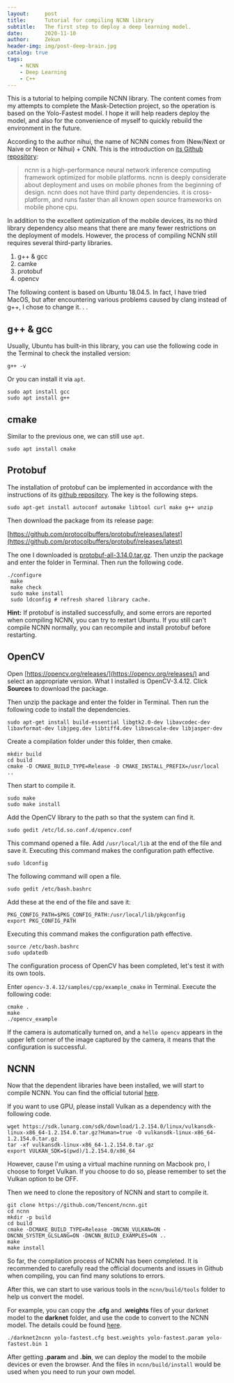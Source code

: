 ```yaml
---
layout:     post
title:      Tutorial for compiling NCNN library
subtitle:   The first step to deploy a deep learning model.
date:       2020-11-10
author:     Zekun
header-img: img/post-deep-brain.jpg
catalog: true
tags:
    - NCNN
    - Deep Learning
    - C++
---
```


This is a tutorial to helping compile NCNN library. The content comes from my attempts to complete the Mask-Detection project, so the operation is based on the Yolo-Fastest model. I hope it will help readers deploy the model, and also for the convenience of myself to quickly rebuild the environment in the future.

According to the author nihui, the name of NCNN comes from (New/Next or Naive or Neon or Nihui) + CNN. This is the introduction on [its Github repository](https://github.com/Tencent/ncnn):

> ncnn is a high-performance neural network inference computing framework optimized for mobile platforms. ncnn is deeply considerate about deployment and uses on mobile phones from the beginning of design. ncnn does not have third party dependencies. it is cross-platform, and runs faster than all known open source frameworks on mobile phone cpu.

In addition to the excellent optimization of the mobile devices, its no third library dependency also means that there are many fewer restrictions on the deployment of models. However, the process of compiling NCNN still requires several third-party libraries.

1. g++ & gcc
2. camke
3. protobuf
4. opencv

The following content is based on Ubuntu 18.04.5. In fact, I have tried MacOS, but after encountering various problems caused by clang instead of g++, I chose to change it. . .

## g++ & gcc

Usually, Ubuntu has built-in this library, you can use the following code in the Terminal to check the installed version:

```
g++ -v
```

Or you can install it via `apt`.

```
sudo apt install gcc
sudo apt install g++
```

## cmake

Similar to the previous one, we can still use `apt`.

```
sudo apt install cmake
```

## Protobuf

The installation of protobuf can be implemented in accordance with the instructions of its [github repository](). The key is the following steps.

```
sudo apt-get install autoconf automake libtool curl make g++ unzip
```

Then download the package from its release page:

[https://github.com/protocolbuffers/protobuf/releases/latest](https://github.com/protocolbuffers/protobuf/releases/latest)

The one I downloaded is [protobuf-all-3.14.0.tar.gz](https://github.com/protocolbuffers/protobuf/releases/download/v3.14.0/protobuf-all-3.14.0.tar.gz). Then unzip the package and enter the folder in Terminal. Then run the following code.

```
./configure
 make
 make check
 sudo make install
 sudo ldconfig # refresh shared library cache.
```

**Hint:** If protobuf is installed successfully, and some errors are reported when compiling NCNN, you can try to restart Ubuntu. If you still can't compile NCNN normally, you can recompile and install protobuf before restarting.

## OpenCV

Open [https://opencv.org/releases/](https://opencv.org/releases/) and select an appropriate version. What I installed is OpenCV-3.4.12. Click **Sources** to download the package.

Then unzip the package and enter the folder in Terminal. Then run the following code to install the dependencies.

```
sudo apt-get install build-essential libgtk2.0-dev libavcodec-dev libavformat-dev libjpeg.dev libtiff4.dev libswscale-dev libjasper-dev
```

Create a compilation folder under this folder, then cmake.

```
mkdir build
cd build
cmake -D CMAKE_BUILD_TYPE=Release -D CMAKE_INSTALL_PREFIX=/usr/local ..
```

Then start to compile it.

```
sudo make
sudo make install
```

Add the OpenCV library to the path so that the system can find it.

```
sudo gedit /etc/ld.so.conf.d/opencv.conf
```

This command opened a file. Add `/usr/local/lib` at the end of the file and save it. Executing this command makes the configuration path effective.

```
sudo ldconfig
```

The following command will open a file.

```
sudo gedit /etc/bash.bashrc
```

Add these at the end of the file and save it:

```
PKG_CONFIG_PATH=$PKG_CONFIG_PATH:/usr/local/lib/pkgconfig  
export PKG_CONFIG_PATH
```

Executing this command makes the configuration path effective.

```
source /etc/bash.bashrc
sudo updatedb
```

The configuration process of OpenCV has been completed, let's test it with its own tools.

Enter `opencv-3.4.12/samples/cpp/example_cmake` in Terminal.
Execute the following code:

```
cmake .
make
./opencv_example
```

If the camera is automatically turned on, and a `hello opencv` appears in the upper left corner of the image captured by the camera, it means that the configuration is successful.

## NCNN

Now that the dependent libraries have been installed, we will start to compile NCNN. You can find the official tutorial [here](https://github.com/Tencent/ncnn/wiki/how-to-build#build-for-linux).

If you want to use GPU, please install Vulkan as a dependency with the following code.

```
wget https://sdk.lunarg.com/sdk/download/1.2.154.0/linux/vulkansdk-linux-x86_64-1.2.154.0.tar.gz?Human=true -O vulkansdk-linux-x86_64-1.2.154.0.tar.gz
tar -xf vulkansdk-linux-x86_64-1.2.154.0.tar.gz
export VULKAN_SDK=$(pwd)/1.2.154.0/x86_64
```

However, cause I'm using a virtual machine running on Macbook pro, I choose to forget Vulkan. If you choose to do so, please remember to set the Vulkan option to be OFF.

Then we need to clone the repository of NCNN and start to compile it.

```
git clone https://github.com/Tencent/ncnn.git
cd ncnn
mkdir -p build
cd build
cmake -DCMAKE_BUILD_TYPE=Release -DNCNN_VULKAN=ON -DNCNN_SYSTEM_GLSLANG=ON -DNCNN_BUILD_EXAMPLES=ON ..
make
make install
```

So far, the compilation process of NCNN has been completed. It is recommended to carefully read the official documents and issues in Github when compiling, you can find many solutions to errors.

After this, we can start to use various tools in the `ncnn/build/tools` folder to help us convert the model.

For example, you can copy the **.cfg** and .**weights** files of your darknet model to the **darknet** folder, and use the code to convert to the NCNN model. The details could be found [here](https://github.com/Tencent/ncnn/tree/master/tools/darknet).

```
./darknet2ncnn yolo-fastest.cfg best.weights yolo-fastest.param yolo-fastest.bin 1
```

After getting **.param** and **.bin**, we can deploy the model to the mobile devices or even the browser. And the files in `ncnn/build/install` would be used when you need to run your own model.

